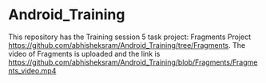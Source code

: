# Android_Training
This repository has the Training session 5 task project: Fragments Project https://github.com/abhisheksram/Android_Training/tree/Fragments.
The video of Fragments is uploaded and the link is https://github.com/abhisheksram/Android_Training/blob/Fragments/Fragments_video.mp4
